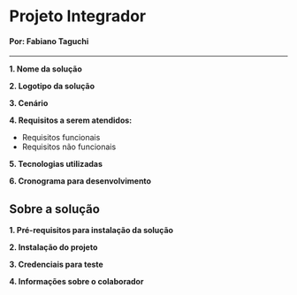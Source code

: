 # Projeto Integrador
#### Por: Fabiano Taguchi
___

**1. Nome da solução**

**2. Logotipo da solução**
   
**3. Cenário**
   
**4. Requisitos a serem atendidos:**
* Requisitos funcionais
* Requisitos não funcionais
  
**5. Tecnologias utilizadas**

**6. Cronograma para desenvolvimento**


## Sobre a solução
**1. Pré-requisitos para instalação da solução**

**2. Instalação do projeto**

**3. Credenciais para teste**

**4. Informações sobre o colaborador**
